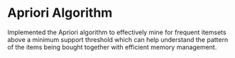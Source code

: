 # Apriori Algorithm

 Implemented the Apriori algorithm to effectively mine for frequent itemsets above a minimum support threshold which can help understand the pattern of the items being bought together with efficient memory management. 
 
 
